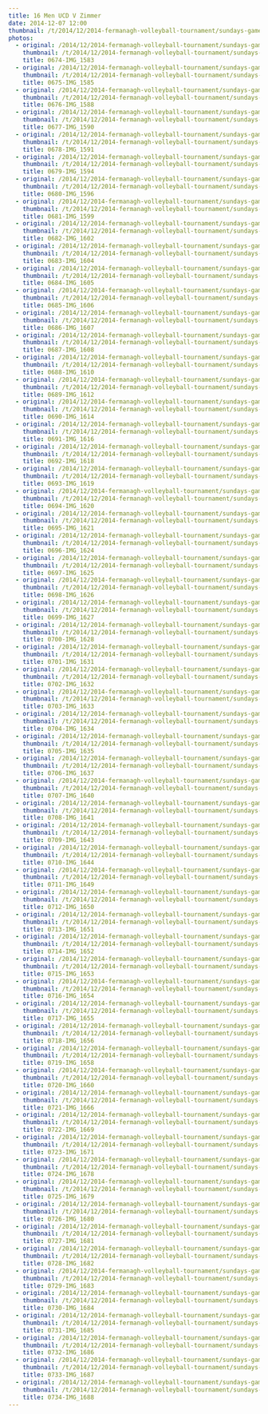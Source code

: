 ```yaml
---
title: 16 Men UCD V Zimmer
date: 2014-12-07 12:00
thumbnail: /t/2014/12/2014-fermanagh-volleyball-tournament/sundays-games/16-men-ucd-v-zimmer/0674-img_1583.jpg
photos:
  - original: /2014/12/2014-fermanagh-volleyball-tournament/sundays-games/16-men-ucd-v-zimmer/0674-img_1583.jpg
    thumbnail: /t/2014/12/2014-fermanagh-volleyball-tournament/sundays-games/16-men-ucd-v-zimmer/0674-img_1583.jpg
    title: 0674-IMG_1583
  - original: /2014/12/2014-fermanagh-volleyball-tournament/sundays-games/16-men-ucd-v-zimmer/0675-img_1585.jpg
    thumbnail: /t/2014/12/2014-fermanagh-volleyball-tournament/sundays-games/16-men-ucd-v-zimmer/0675-img_1585.jpg
    title: 0675-IMG_1585
  - original: /2014/12/2014-fermanagh-volleyball-tournament/sundays-games/16-men-ucd-v-zimmer/0676-img_1588.jpg
    thumbnail: /t/2014/12/2014-fermanagh-volleyball-tournament/sundays-games/16-men-ucd-v-zimmer/0676-img_1588.jpg
    title: 0676-IMG_1588
  - original: /2014/12/2014-fermanagh-volleyball-tournament/sundays-games/16-men-ucd-v-zimmer/0677-img_1590.jpg
    thumbnail: /t/2014/12/2014-fermanagh-volleyball-tournament/sundays-games/16-men-ucd-v-zimmer/0677-img_1590.jpg
    title: 0677-IMG_1590
  - original: /2014/12/2014-fermanagh-volleyball-tournament/sundays-games/16-men-ucd-v-zimmer/0678-img_1591.jpg
    thumbnail: /t/2014/12/2014-fermanagh-volleyball-tournament/sundays-games/16-men-ucd-v-zimmer/0678-img_1591.jpg
    title: 0678-IMG_1591
  - original: /2014/12/2014-fermanagh-volleyball-tournament/sundays-games/16-men-ucd-v-zimmer/0679-img_1594.jpg
    thumbnail: /t/2014/12/2014-fermanagh-volleyball-tournament/sundays-games/16-men-ucd-v-zimmer/0679-img_1594.jpg
    title: 0679-IMG_1594
  - original: /2014/12/2014-fermanagh-volleyball-tournament/sundays-games/16-men-ucd-v-zimmer/0680-img_1596.jpg
    thumbnail: /t/2014/12/2014-fermanagh-volleyball-tournament/sundays-games/16-men-ucd-v-zimmer/0680-img_1596.jpg
    title: 0680-IMG_1596
  - original: /2014/12/2014-fermanagh-volleyball-tournament/sundays-games/16-men-ucd-v-zimmer/0681-img_1599.jpg
    thumbnail: /t/2014/12/2014-fermanagh-volleyball-tournament/sundays-games/16-men-ucd-v-zimmer/0681-img_1599.jpg
    title: 0681-IMG_1599
  - original: /2014/12/2014-fermanagh-volleyball-tournament/sundays-games/16-men-ucd-v-zimmer/0682-img_1602.jpg
    thumbnail: /t/2014/12/2014-fermanagh-volleyball-tournament/sundays-games/16-men-ucd-v-zimmer/0682-img_1602.jpg
    title: 0682-IMG_1602
  - original: /2014/12/2014-fermanagh-volleyball-tournament/sundays-games/16-men-ucd-v-zimmer/0683-img_1604.jpg
    thumbnail: /t/2014/12/2014-fermanagh-volleyball-tournament/sundays-games/16-men-ucd-v-zimmer/0683-img_1604.jpg
    title: 0683-IMG_1604
  - original: /2014/12/2014-fermanagh-volleyball-tournament/sundays-games/16-men-ucd-v-zimmer/0684-img_1605.jpg
    thumbnail: /t/2014/12/2014-fermanagh-volleyball-tournament/sundays-games/16-men-ucd-v-zimmer/0684-img_1605.jpg
    title: 0684-IMG_1605
  - original: /2014/12/2014-fermanagh-volleyball-tournament/sundays-games/16-men-ucd-v-zimmer/0685-img_1606.jpg
    thumbnail: /t/2014/12/2014-fermanagh-volleyball-tournament/sundays-games/16-men-ucd-v-zimmer/0685-img_1606.jpg
    title: 0685-IMG_1606
  - original: /2014/12/2014-fermanagh-volleyball-tournament/sundays-games/16-men-ucd-v-zimmer/0686-img_1607.jpg
    thumbnail: /t/2014/12/2014-fermanagh-volleyball-tournament/sundays-games/16-men-ucd-v-zimmer/0686-img_1607.jpg
    title: 0686-IMG_1607
  - original: /2014/12/2014-fermanagh-volleyball-tournament/sundays-games/16-men-ucd-v-zimmer/0687-img_1608.jpg
    thumbnail: /t/2014/12/2014-fermanagh-volleyball-tournament/sundays-games/16-men-ucd-v-zimmer/0687-img_1608.jpg
    title: 0687-IMG_1608
  - original: /2014/12/2014-fermanagh-volleyball-tournament/sundays-games/16-men-ucd-v-zimmer/0688-img_1610.jpg
    thumbnail: /t/2014/12/2014-fermanagh-volleyball-tournament/sundays-games/16-men-ucd-v-zimmer/0688-img_1610.jpg
    title: 0688-IMG_1610
  - original: /2014/12/2014-fermanagh-volleyball-tournament/sundays-games/16-men-ucd-v-zimmer/0689-img_1612.jpg
    thumbnail: /t/2014/12/2014-fermanagh-volleyball-tournament/sundays-games/16-men-ucd-v-zimmer/0689-img_1612.jpg
    title: 0689-IMG_1612
  - original: /2014/12/2014-fermanagh-volleyball-tournament/sundays-games/16-men-ucd-v-zimmer/0690-img_1614.jpg
    thumbnail: /t/2014/12/2014-fermanagh-volleyball-tournament/sundays-games/16-men-ucd-v-zimmer/0690-img_1614.jpg
    title: 0690-IMG_1614
  - original: /2014/12/2014-fermanagh-volleyball-tournament/sundays-games/16-men-ucd-v-zimmer/0691-img_1616.jpg
    thumbnail: /t/2014/12/2014-fermanagh-volleyball-tournament/sundays-games/16-men-ucd-v-zimmer/0691-img_1616.jpg
    title: 0691-IMG_1616
  - original: /2014/12/2014-fermanagh-volleyball-tournament/sundays-games/16-men-ucd-v-zimmer/0692-img_1618.jpg
    thumbnail: /t/2014/12/2014-fermanagh-volleyball-tournament/sundays-games/16-men-ucd-v-zimmer/0692-img_1618.jpg
    title: 0692-IMG_1618
  - original: /2014/12/2014-fermanagh-volleyball-tournament/sundays-games/16-men-ucd-v-zimmer/0693-img_1619.jpg
    thumbnail: /t/2014/12/2014-fermanagh-volleyball-tournament/sundays-games/16-men-ucd-v-zimmer/0693-img_1619.jpg
    title: 0693-IMG_1619
  - original: /2014/12/2014-fermanagh-volleyball-tournament/sundays-games/16-men-ucd-v-zimmer/0694-img_1620.jpg
    thumbnail: /t/2014/12/2014-fermanagh-volleyball-tournament/sundays-games/16-men-ucd-v-zimmer/0694-img_1620.jpg
    title: 0694-IMG_1620
  - original: /2014/12/2014-fermanagh-volleyball-tournament/sundays-games/16-men-ucd-v-zimmer/0695-img_1621.jpg
    thumbnail: /t/2014/12/2014-fermanagh-volleyball-tournament/sundays-games/16-men-ucd-v-zimmer/0695-img_1621.jpg
    title: 0695-IMG_1621
  - original: /2014/12/2014-fermanagh-volleyball-tournament/sundays-games/16-men-ucd-v-zimmer/0696-img_1624.jpg
    thumbnail: /t/2014/12/2014-fermanagh-volleyball-tournament/sundays-games/16-men-ucd-v-zimmer/0696-img_1624.jpg
    title: 0696-IMG_1624
  - original: /2014/12/2014-fermanagh-volleyball-tournament/sundays-games/16-men-ucd-v-zimmer/0697-img_1625.jpg
    thumbnail: /t/2014/12/2014-fermanagh-volleyball-tournament/sundays-games/16-men-ucd-v-zimmer/0697-img_1625.jpg
    title: 0697-IMG_1625
  - original: /2014/12/2014-fermanagh-volleyball-tournament/sundays-games/16-men-ucd-v-zimmer/0698-img_1626.jpg
    thumbnail: /t/2014/12/2014-fermanagh-volleyball-tournament/sundays-games/16-men-ucd-v-zimmer/0698-img_1626.jpg
    title: 0698-IMG_1626
  - original: /2014/12/2014-fermanagh-volleyball-tournament/sundays-games/16-men-ucd-v-zimmer/0699-img_1627.jpg
    thumbnail: /t/2014/12/2014-fermanagh-volleyball-tournament/sundays-games/16-men-ucd-v-zimmer/0699-img_1627.jpg
    title: 0699-IMG_1627
  - original: /2014/12/2014-fermanagh-volleyball-tournament/sundays-games/16-men-ucd-v-zimmer/0700-img_1628.jpg
    thumbnail: /t/2014/12/2014-fermanagh-volleyball-tournament/sundays-games/16-men-ucd-v-zimmer/0700-img_1628.jpg
    title: 0700-IMG_1628
  - original: /2014/12/2014-fermanagh-volleyball-tournament/sundays-games/16-men-ucd-v-zimmer/0701-img_1631.jpg
    thumbnail: /t/2014/12/2014-fermanagh-volleyball-tournament/sundays-games/16-men-ucd-v-zimmer/0701-img_1631.jpg
    title: 0701-IMG_1631
  - original: /2014/12/2014-fermanagh-volleyball-tournament/sundays-games/16-men-ucd-v-zimmer/0702-img_1632.jpg
    thumbnail: /t/2014/12/2014-fermanagh-volleyball-tournament/sundays-games/16-men-ucd-v-zimmer/0702-img_1632.jpg
    title: 0702-IMG_1632
  - original: /2014/12/2014-fermanagh-volleyball-tournament/sundays-games/16-men-ucd-v-zimmer/0703-img_1633.jpg
    thumbnail: /t/2014/12/2014-fermanagh-volleyball-tournament/sundays-games/16-men-ucd-v-zimmer/0703-img_1633.jpg
    title: 0703-IMG_1633
  - original: /2014/12/2014-fermanagh-volleyball-tournament/sundays-games/16-men-ucd-v-zimmer/0704-img_1634.jpg
    thumbnail: /t/2014/12/2014-fermanagh-volleyball-tournament/sundays-games/16-men-ucd-v-zimmer/0704-img_1634.jpg
    title: 0704-IMG_1634
  - original: /2014/12/2014-fermanagh-volleyball-tournament/sundays-games/16-men-ucd-v-zimmer/0705-img_1635.jpg
    thumbnail: /t/2014/12/2014-fermanagh-volleyball-tournament/sundays-games/16-men-ucd-v-zimmer/0705-img_1635.jpg
    title: 0705-IMG_1635
  - original: /2014/12/2014-fermanagh-volleyball-tournament/sundays-games/16-men-ucd-v-zimmer/0706-img_1637.jpg
    thumbnail: /t/2014/12/2014-fermanagh-volleyball-tournament/sundays-games/16-men-ucd-v-zimmer/0706-img_1637.jpg
    title: 0706-IMG_1637
  - original: /2014/12/2014-fermanagh-volleyball-tournament/sundays-games/16-men-ucd-v-zimmer/0707-img_1640.jpg
    thumbnail: /t/2014/12/2014-fermanagh-volleyball-tournament/sundays-games/16-men-ucd-v-zimmer/0707-img_1640.jpg
    title: 0707-IMG_1640
  - original: /2014/12/2014-fermanagh-volleyball-tournament/sundays-games/16-men-ucd-v-zimmer/0708-img_1641.jpg
    thumbnail: /t/2014/12/2014-fermanagh-volleyball-tournament/sundays-games/16-men-ucd-v-zimmer/0708-img_1641.jpg
    title: 0708-IMG_1641
  - original: /2014/12/2014-fermanagh-volleyball-tournament/sundays-games/16-men-ucd-v-zimmer/0709-img_1643.jpg
    thumbnail: /t/2014/12/2014-fermanagh-volleyball-tournament/sundays-games/16-men-ucd-v-zimmer/0709-img_1643.jpg
    title: 0709-IMG_1643
  - original: /2014/12/2014-fermanagh-volleyball-tournament/sundays-games/16-men-ucd-v-zimmer/0710-img_1644.jpg
    thumbnail: /t/2014/12/2014-fermanagh-volleyball-tournament/sundays-games/16-men-ucd-v-zimmer/0710-img_1644.jpg
    title: 0710-IMG_1644
  - original: /2014/12/2014-fermanagh-volleyball-tournament/sundays-games/16-men-ucd-v-zimmer/0711-img_1649.jpg
    thumbnail: /t/2014/12/2014-fermanagh-volleyball-tournament/sundays-games/16-men-ucd-v-zimmer/0711-img_1649.jpg
    title: 0711-IMG_1649
  - original: /2014/12/2014-fermanagh-volleyball-tournament/sundays-games/16-men-ucd-v-zimmer/0712-img_1650.jpg
    thumbnail: /t/2014/12/2014-fermanagh-volleyball-tournament/sundays-games/16-men-ucd-v-zimmer/0712-img_1650.jpg
    title: 0712-IMG_1650
  - original: /2014/12/2014-fermanagh-volleyball-tournament/sundays-games/16-men-ucd-v-zimmer/0713-img_1651.jpg
    thumbnail: /t/2014/12/2014-fermanagh-volleyball-tournament/sundays-games/16-men-ucd-v-zimmer/0713-img_1651.jpg
    title: 0713-IMG_1651
  - original: /2014/12/2014-fermanagh-volleyball-tournament/sundays-games/16-men-ucd-v-zimmer/0714-img_1652.jpg
    thumbnail: /t/2014/12/2014-fermanagh-volleyball-tournament/sundays-games/16-men-ucd-v-zimmer/0714-img_1652.jpg
    title: 0714-IMG_1652
  - original: /2014/12/2014-fermanagh-volleyball-tournament/sundays-games/16-men-ucd-v-zimmer/0715-img_1653.jpg
    thumbnail: /t/2014/12/2014-fermanagh-volleyball-tournament/sundays-games/16-men-ucd-v-zimmer/0715-img_1653.jpg
    title: 0715-IMG_1653
  - original: /2014/12/2014-fermanagh-volleyball-tournament/sundays-games/16-men-ucd-v-zimmer/0716-img_1654.jpg
    thumbnail: /t/2014/12/2014-fermanagh-volleyball-tournament/sundays-games/16-men-ucd-v-zimmer/0716-img_1654.jpg
    title: 0716-IMG_1654
  - original: /2014/12/2014-fermanagh-volleyball-tournament/sundays-games/16-men-ucd-v-zimmer/0717-img_1655.jpg
    thumbnail: /t/2014/12/2014-fermanagh-volleyball-tournament/sundays-games/16-men-ucd-v-zimmer/0717-img_1655.jpg
    title: 0717-IMG_1655
  - original: /2014/12/2014-fermanagh-volleyball-tournament/sundays-games/16-men-ucd-v-zimmer/0718-img_1656.jpg
    thumbnail: /t/2014/12/2014-fermanagh-volleyball-tournament/sundays-games/16-men-ucd-v-zimmer/0718-img_1656.jpg
    title: 0718-IMG_1656
  - original: /2014/12/2014-fermanagh-volleyball-tournament/sundays-games/16-men-ucd-v-zimmer/0719-img_1658.jpg
    thumbnail: /t/2014/12/2014-fermanagh-volleyball-tournament/sundays-games/16-men-ucd-v-zimmer/0719-img_1658.jpg
    title: 0719-IMG_1658
  - original: /2014/12/2014-fermanagh-volleyball-tournament/sundays-games/16-men-ucd-v-zimmer/0720-img_1660.jpg
    thumbnail: /t/2014/12/2014-fermanagh-volleyball-tournament/sundays-games/16-men-ucd-v-zimmer/0720-img_1660.jpg
    title: 0720-IMG_1660
  - original: /2014/12/2014-fermanagh-volleyball-tournament/sundays-games/16-men-ucd-v-zimmer/0721-img_1666.jpg
    thumbnail: /t/2014/12/2014-fermanagh-volleyball-tournament/sundays-games/16-men-ucd-v-zimmer/0721-img_1666.jpg
    title: 0721-IMG_1666
  - original: /2014/12/2014-fermanagh-volleyball-tournament/sundays-games/16-men-ucd-v-zimmer/0722-img_1669.jpg
    thumbnail: /t/2014/12/2014-fermanagh-volleyball-tournament/sundays-games/16-men-ucd-v-zimmer/0722-img_1669.jpg
    title: 0722-IMG_1669
  - original: /2014/12/2014-fermanagh-volleyball-tournament/sundays-games/16-men-ucd-v-zimmer/0723-img_1671.jpg
    thumbnail: /t/2014/12/2014-fermanagh-volleyball-tournament/sundays-games/16-men-ucd-v-zimmer/0723-img_1671.jpg
    title: 0723-IMG_1671
  - original: /2014/12/2014-fermanagh-volleyball-tournament/sundays-games/16-men-ucd-v-zimmer/0724-img_1678.jpg
    thumbnail: /t/2014/12/2014-fermanagh-volleyball-tournament/sundays-games/16-men-ucd-v-zimmer/0724-img_1678.jpg
    title: 0724-IMG_1678
  - original: /2014/12/2014-fermanagh-volleyball-tournament/sundays-games/16-men-ucd-v-zimmer/0725-img_1679.jpg
    thumbnail: /t/2014/12/2014-fermanagh-volleyball-tournament/sundays-games/16-men-ucd-v-zimmer/0725-img_1679.jpg
    title: 0725-IMG_1679
  - original: /2014/12/2014-fermanagh-volleyball-tournament/sundays-games/16-men-ucd-v-zimmer/0726-img_1680.jpg
    thumbnail: /t/2014/12/2014-fermanagh-volleyball-tournament/sundays-games/16-men-ucd-v-zimmer/0726-img_1680.jpg
    title: 0726-IMG_1680
  - original: /2014/12/2014-fermanagh-volleyball-tournament/sundays-games/16-men-ucd-v-zimmer/0727-img_1681.jpg
    thumbnail: /t/2014/12/2014-fermanagh-volleyball-tournament/sundays-games/16-men-ucd-v-zimmer/0727-img_1681.jpg
    title: 0727-IMG_1681
  - original: /2014/12/2014-fermanagh-volleyball-tournament/sundays-games/16-men-ucd-v-zimmer/0728-img_1682.jpg
    thumbnail: /t/2014/12/2014-fermanagh-volleyball-tournament/sundays-games/16-men-ucd-v-zimmer/0728-img_1682.jpg
    title: 0728-IMG_1682
  - original: /2014/12/2014-fermanagh-volleyball-tournament/sundays-games/16-men-ucd-v-zimmer/0729-img_1683.jpg
    thumbnail: /t/2014/12/2014-fermanagh-volleyball-tournament/sundays-games/16-men-ucd-v-zimmer/0729-img_1683.jpg
    title: 0729-IMG_1683
  - original: /2014/12/2014-fermanagh-volleyball-tournament/sundays-games/16-men-ucd-v-zimmer/0730-img_1684.jpg
    thumbnail: /t/2014/12/2014-fermanagh-volleyball-tournament/sundays-games/16-men-ucd-v-zimmer/0730-img_1684.jpg
    title: 0730-IMG_1684
  - original: /2014/12/2014-fermanagh-volleyball-tournament/sundays-games/16-men-ucd-v-zimmer/0731-img_1685.jpg
    thumbnail: /t/2014/12/2014-fermanagh-volleyball-tournament/sundays-games/16-men-ucd-v-zimmer/0731-img_1685.jpg
    title: 0731-IMG_1685
  - original: /2014/12/2014-fermanagh-volleyball-tournament/sundays-games/16-men-ucd-v-zimmer/0732-img_1686.jpg
    thumbnail: /t/2014/12/2014-fermanagh-volleyball-tournament/sundays-games/16-men-ucd-v-zimmer/0732-img_1686.jpg
    title: 0732-IMG_1686
  - original: /2014/12/2014-fermanagh-volleyball-tournament/sundays-games/16-men-ucd-v-zimmer/0733-img_1687.jpg
    thumbnail: /t/2014/12/2014-fermanagh-volleyball-tournament/sundays-games/16-men-ucd-v-zimmer/0733-img_1687.jpg
    title: 0733-IMG_1687
  - original: /2014/12/2014-fermanagh-volleyball-tournament/sundays-games/16-men-ucd-v-zimmer/0734-img_1688.jpg
    thumbnail: /t/2014/12/2014-fermanagh-volleyball-tournament/sundays-games/16-men-ucd-v-zimmer/0734-img_1688.jpg
    title: 0734-IMG_1688
---
```

